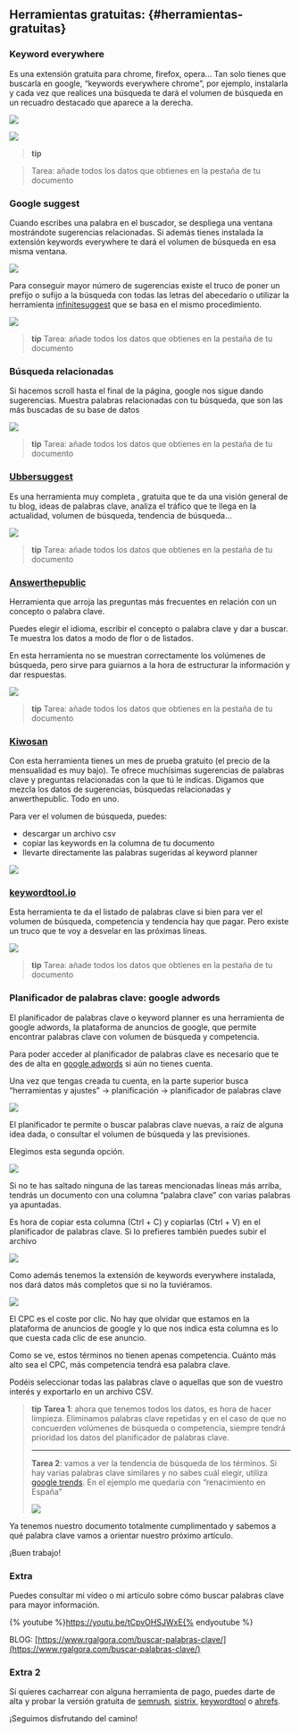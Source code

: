 ## Herramientas gratuitas: {#herramientas-gratuitas}

### Keyword everywhere

Es una extensión gratuita para chrome, firefox, opera… Tan solo tienes que buscarla en google, “keywords everywhere chrome”, por ejemplo, instalarla y cada vez que realices una búsqueda te dará el volumen de búsqueda en un recuadro destacado que aparece a la derecha.

![](/img/image51.png)

![](/img/image52.png)

>**tip** 

>Tarea: añade todos los datos que obtienes en la pestaña de tu documento

### Google suggest

Cuando escribes una palabra en el buscador, se despliega una ventana mostrándote sugerencias relacionadas. Si además tienes instalada la extensión keywords everywhere te dará el volumen de búsqueda en esa misma ventana.

![](/img/image53.png)

Para conseguir mayor número de sugerencias existe el truco de poner un prefijo o sufijo a la búsqueda con todas las letras del abecedario o utilizar la herramienta [infinitesuggest](https://www.infinitesuggest.com/) que se basa en el mismo procedimiento.

![](/img/image24.png)

>**tip**
>Tarea: añade todos los datos que obtienes en la pestaña de tu documento

### Búsqueda relacionadas

Si hacemos scroll hasta el final de la página, google nos sigue dando sugerencias. Muestra palabras relacionadas con tu búsqueda, que son las más buscadas de su base de datos

![](/img/image25.png)

>**tip**
>Tarea: añade todos los datos que obtienes en la pestaña de tu documento

### [Ubbersuggest](https://neilpatel.com/es/ubersuggest/)

Es una herramienta muy completa , gratuita que te da una visión general de tu blog, ideas de palabras clave, analiza el tráfico que te llega en la actualidad, volumen de búsqueda, tendencia de búsqueda…

![](/img/image26.png)

>**tip**
>Tarea: añade todos los datos que obtienes en la pestaña de tu documento

### [Answerthepublic](https://answerthepublic.com/)

Herramienta que arroja las preguntas más frecuentes en relación con un concepto o palabra clave.

Puedes elegir el idioma, escribir el concepto o palabra clave y dar a buscar. Te muestra los datos a modo de flor o de listados.

En esta herramienta no se muestran correctamente los volúmenes de búsqueda, pero sirve para guiarnos a la hora de estructurar la información y dar respuestas.

![](/img/image27.png)

>**tip**
>Tarea: añade todos los datos que obtienes en la pestaña de tu documento

### [Kiwosan](https://kiwosan.com/contratar/bienvenido/)

Con esta herramienta tienes un mes de prueba gratuito (el precio de la mensualidad es muy bajo). Te ofrece muchísimas sugerencias de palabras clave y preguntas relacionadas con la que tú le indicas. Digamos que mezcla los datos de sugerencias, búsquedas relacionadas y anwerthepublic. Todo en uno.

Para ver el volumen de búsqueda, puedes:
* descargar un archivo csv
* copiar las keywords en la columna de tu documento
* llevarte directamente las palabras sugeridas al keyword planner

![](/img/image28.png)

### [keywordtool.io](https://keywordtool.io)

Esta herramienta te da el listado de palabras clave si bien para ver el volumen de búsqueda, competencia y tendencia hay que pagar. Pero existe un truco que te voy a desvelar en las próximas líneas.

![](/img/image29.png)

>**tip**
>Tarea: añade todos los datos que obtienes en la pestaña de tu documento

### Planificador de palabras clave: google adwords

El planificador de palabras clave o keyword planner es una herramienta de google adwords, la plataforma de anuncios de google, que permite encontrar palabras clave con volumen de búsqueda y competencia.

Para poder acceder al planificador de palabras clave es necesario que te des de alta en [google adwords](https://ads.google.com/intl/es_es/home/) si aún no tienes cuenta.

Una vez que tengas creada tu cuenta, en la parte superior busca “herramientas y ajustes” -&gt; planificación -&gt; planificador de palabras clave

![](/img/image30.png)



El planificador te permite o buscar palabras clave nuevas, a raíz de alguna idea dada, o consultar el volumen de búsqueda y las previsiones.

Elegimos esta segunda opción.

![](/img/image31.png)

Si no te has saltado ninguna de las tareas mencionadas líneas más arriba, tendrás un documento con una columna “palabra clave” con varias palabras ya apuntadas.

Es hora de copiar esta columna (Ctrl + C) y copiarlas (Ctrl + V) en el planificador de palabras clave. Si lo prefieres también puedes subir el archivo

![](/img/image32.png)

Como además tenemos la extensión de keywords everywhere instalada, nos dará datos más completos que si no la tuviéramos.

![](/img/image33.png)

El CPC es el coste por clic. No hay que olvidar que estamos en la plataforma de anuncios de google y lo que nos indica esta columna es lo que cuesta cada clic de ese anuncio.

Como se ve, estos términos no tienen apenas competencia. Cuánto más alto sea el CPC, más competencia tendrá esa palabra clave.

Podéis seleccionar todas las palabras clave o aquellas que son de vuestro interés y exportarlo en un archivo CSV.

>**tip**
>**Tarea 1**: ahora que tenemos todos los datos, es hora de hacer limpieza. Eliminamos palabras clave repetidas y en el caso de que no concuerden volúmenes de búsqueda o competencia, siempre tendrá prioridad los datos del planificador de palabras clave.
>
>---
>**Tarea 2**: vamos a ver la tendencia de búsqueda de los términos. Si hay varias palabras clave similares y no sabes cuál elegir, utiliza [google trends](https://trends.google.es/trends/?geo%3DES). En el ejemplo me quedaría con “renacimiento en España”
>
>![](/img/image11.png)

Ya tenemos nuestro documento totalmente cumplimentado y sabemos a qué palabra clave vamos a orientar nuestro próximo artículo.

¡Buen trabajo!

### Extra

Puedes consultar mi vídeo o mi artículo sobre cómo buscar palabras clave para mayor información.

{% youtube %}https://youtu.be/tCpvOHSJWxE{% endyoutube %}

BLOG:  [https://www.rgalgora.com/buscar-palabras-clave/](https://www.rgalgora.com/buscar-palabras-clave/)

### Extra 2

Si quieres cacharrear con alguna herramienta de pago, puedes darte de alta y probar la versión gratuita de [semrush](https://www.semrush.com/), [sistrix](https://www.sistrix.es/), [keywordtool](https://keywordtool.io/) o [ahrefs](https://ahrefs.com/site-explorer/).

¡Seguimos disfrutando del camino!
